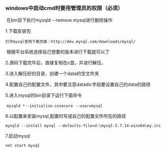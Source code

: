 ### windows中启动cmd时要用管理员的权限（必须）

​	在bin目下执行mysqld --remove mysql进行删除操作

1.下载安装包 

 	打开mysql官网下载页面：http://dev.mysql.com/downloads/mysql/

​	根据平台系统选择自己想要的版本进行下载就可以了

2.源码下载完毕后，直接复制在c盘，并进行解压。

3.进入解压好的目录，创建一个data的空文件夹

4.配置自己的配置文件，其中要注意datadic字段要设置自己的data的路径

5.进入mysql的bin目录下运行下面命令

​	`mysqld *--initialize-insecure --user=mysql`

6.以配置来安装mysql,配置时写成自己的配置文件所在的路径

`mysqld --install mysql --defaults-file=d:\mysql-5.7.14-winx64\my.ini`

7.启动mysql

`net start mysql`

